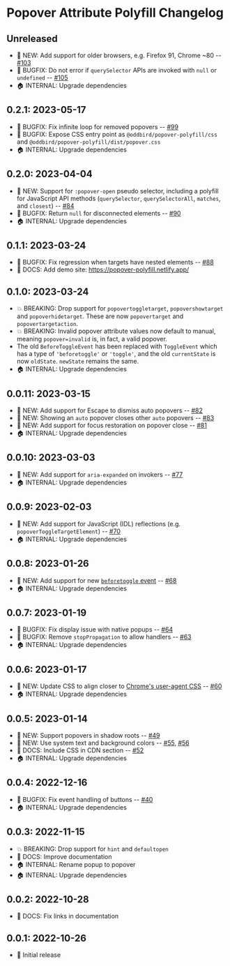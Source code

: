 # Popover Attribute Polyfill Changelog

## Unreleased

- 🚀 NEW: Add support for older browsers, e.g. Firefox 91, Chrome ~80 --
  [#103](https://github.com/oddbird/popover-polyfill/pull/103)
- 🐛 BUGFIX: Do not error if `querySelector` APIs are invoked with `null` or
  `undefined` -- [#105](https://github.com/oddbird/popover-polyfill/pull/105)
- 🏠 INTERNAL: Upgrade dependencies

## 0.2.1: 2023-05-17

- 🐛 BUGFIX: Fix infinite loop for removed popovers --
  [#99](https://github.com/oddbird/popover-polyfill/pull/99)
- 🐛 BUGFIX: Expose CSS entry point as `@oddbird/popover-polyfill/css` and
  `@oddbird/popover-polyfill/dist/popover.css`
- 🏠 INTERNAL: Upgrade dependencies

## 0.2.0: 2023-04-04

- 🚀 NEW: Support for `:popover-open` pseudo selector, including a polyfill for
  JavaScript API methods (`querySelector`, `querySelectorAll`, `matches`, and
  `closest`) --
  [#84](https://github.com/oddbird/popover-polyfill/pull/84)
- 🐛 BUGFIX: Return `null` for disconnected elements --
  [#90](https://github.com/oddbird/popover-polyfill/pull/90)
- 🏠 INTERNAL: Upgrade dependencies

## 0.1.1: 2023-03-24

- 🐛 BUGFIX: Fix regression when targets have nested elements --
  [#88](https://github.com/oddbird/popover-polyfill/pull/88)
- 📝 DOCS: Add demo site: https://popover-polyfill.netlify.app/

## 0.1.0: 2023-03-24

- 💥 BREAKING: Drop support for `popovertoggletarget`, `popovershowtarget` and
  `popoverhidetarget`. These are now `popovertarget` and `popovertargetaction`.
- 💥 BREAKING: Invalid popover attribute values now default to manual, meaning
  `popover=invalid` is, in fact, a valid popover.
- The old `BeforeToggleEvent` has been replaced with `ToggleEvent` which has a
  type of `'beforetoggle'` or `'toggle'`, and the old `currentState` is now
  `oldState`. `newState` remains the same.
- 🏠 INTERNAL: Upgrade dependencies

## 0.0.11: 2023-03-15

- 🚀 NEW: Add support for Escape to dismiss auto popovers --
  [#82](https://github.com/oddbird/popover-polyfill/pull/82)
- 🚀 NEW: Showing an `auto` popover closes other `auto` popovers --
  [#83](https://github.com/oddbird/popover-polyfill/pull/83)
- 🚀 NEW: Add support for focus restoration on popover close --
  [#81](https://github.com/oddbird/popover-polyfill/pull/81)
- 🏠 INTERNAL: Upgrade dependencies

## 0.0.10: 2023-03-03

- 🚀 NEW: Add support for `aria-expanded` on invokers --
  [#77](https://github.com/oddbird/popover-polyfill/pull/77)
- 🏠 INTERNAL: Upgrade dependencies

## 0.0.9: 2023-02-03

- 🚀 NEW: Add support for JavaScript (IDL) reflections (e.g.
  `popoverToggleTargetElement`) --
  [#70](https://github.com/oddbird/popover-polyfill/pull/70)
- 🏠 INTERNAL: Upgrade dependencies

## 0.0.8: 2023-01-26

- 🚀 NEW: Add support for new [`beforetoggle`
  event](https://whatpr.org/html/8221/popover.html#show-popover) --
  [#68](https://github.com/oddbird/popover-polyfill/pull/68)
- 🏠 INTERNAL: Upgrade dependencies

## 0.0.7: 2023-01-19

- 🐛 BUGFIX: Fix display issue with native popups --
  [#64](https://github.com/oddbird/popover-polyfill/pull/64)
- 🐛 BUGFIX: Remove `stopPropagation` to allow handlers --
  [#63](https://github.com/oddbird/popover-polyfill/pull/63)
- 🏠 INTERNAL: Upgrade dependencies

## 0.0.6: 2023-01-17

- 🚀 NEW: Update CSS to align closer to [Chrome's user-agent
  CSS](https://github.com/chromium/chromium/blob/main/third_party/blink/renderer/core/css/popover.css)
  -- [#60](https://github.com/oddbird/popover-polyfill/pull/60)
- 🏠 INTERNAL: Upgrade dependencies

## 0.0.5: 2023-01-14

- 🚀 NEW: Support popovers in shadow roots --
  [#49](https://github.com/oddbird/popover-polyfill/pull/49)
- 🚀 NEW: Use system text and background colors --
  [#55](https://github.com/oddbird/popover-polyfill/pull/55),
  [#56](https://github.com/oddbird/popover-polyfill/pull/56)
- 📝 DOCS: Include CSS in CDN section --
  [#52](https://github.com/oddbird/popover-polyfill/pull/52)
- 🏠 INTERNAL: Upgrade dependencies

## 0.0.4: 2022-12-16

- 🐛 BUGFIX: Fix event handling of buttons --
  [#40](https://github.com/oddbird/popover-polyfill/pull/40)
- 🏠 INTERNAL: Upgrade dependencies

## 0.0.3: 2022-11-15

- 💥 BREAKING: Drop support for `hint` and `defaultopen`
- 📝 DOCS: Improve documentation
- 🏠 INTERNAL: Rename popup to popover
- 🏠 INTERNAL: Upgrade dependencies

## 0.0.2: 2022-10-28

- 📝 DOCS: Fix links in documentation

## 0.0.1: 2022-10-26

- 🎉 Initial release
